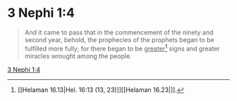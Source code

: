 # 3 Nephi 1:4

> And it came to pass that in the commencement of the ninety and second year, behold, the prophecies of the prophets began to be fulfilled more fully; for there began to be <u>greater</u>[^a] signs and greater miracles wrought among the people.

[3 Nephi 1:4](https://www.churchofjesuschrist.org/study/scriptures/bofm/3-ne/1?lang=eng&id=p4#p4)


[^a]: [[Helaman 16.13|Hel. 16:13 (13, 23)]][[Helaman 16.23|]].  
